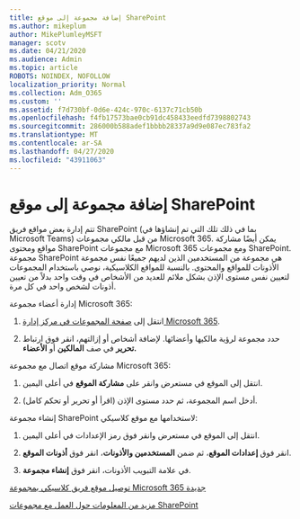 ```yaml
---
title: إضافة مجموعة إلى موقع SharePoint
ms.author: mikeplum
author: MikePlumleyMSFT
manager: scotv
ms.date: 04/21/2020
ms.audience: Admin
ms.topic: article
ROBOTS: NOINDEX, NOFOLLOW
localization_priority: Normal
ms.collection: Adm_O365
ms.custom: ''
ms.assetid: f7d730bf-0d6e-424c-970c-6137c71cb50b
ms.openlocfilehash: f4fb17573bae0cb91dc458433eedfd7398802743
ms.sourcegitcommit: 286000b588adef1bbbb28337a9d9e087ec783fa2
ms.translationtype: MT
ms.contentlocale: ar-SA
ms.lasthandoff: 04/27/2020
ms.locfileid: "43911063"
---
```

# <a name="add-a-group-to-a-sharepoint-site"></a>إضافة مجموعة إلى موقع SharePoint

تتم إدارة بعض مواقع فريق SharePoint (بما في ذلك تلك التي تم إنشاؤها في Microsoft Teams) من قبل مالكي مجموعات Microsoft 365. يمكن أيضًا مشاركة مواقع ومحتوى SharePoint مع مجموعات Microsoft 365 ومع مجموعات SharePoint. مجموعة SharePoint هي مجموعة من المستخدمين الذين لديهم جميعًا نفس مجموعة الأذونات للمواقع والمحتوى. بالنسبة للمواقع الكلاسيكية، نوصي باستخدام المجموعات لتعيين نفس مستوى الإذن بشكل ملائم للعديد من الأشخاص في وقت واحد بدلاً من تعيين أذونات لشخص واحد في كل مرة.
  
إدارة أعضاء مجموعة Microsoft 365:
  
1. انتقل إلى [صفحة المجموعات في مركز إدارة Microsoft 365](https://portal.office.com/adminportal/home#/groups).
    
2. حدد مجموعة لرؤية مالكيها وأعضائها. لإضافة أشخاص أو إزالتهم، انقر فوق ارتباط **تحرير** في صف **المالكين** أو **الأعضاء.** 
    
مشاركة موقع اتصال مع مجموعة Microsoft 365:
  
1. انتقل إلى الموقع في مستعرض وانقر على **مشاركة الموقع** في أعلى اليمين. 
    
2. أدخل اسم المجموعة، ثم حدد مستوى الإذن (اقرأ أو تحرير أو تحكم كامل).
    
إنشاء مجموعة SharePoint لاستخدامها مع موقع كلاسيكي:
  
1. انتقل إلى الموقع في مستعرض وانقر فوق رمز الإعدادات في أعلى اليمين.
    
2. انقر فوق **إعدادات الموقع**، ثم ضمن **المستخدمين والأذونات**، انقر فوق **أذونات الموقع**.
    
3. في علامة التبويب الأذونات، انقر فوق **إنشاء مجموعة**.
    
[توصيل موقع فريق كلاسيكي بمجموعة Microsoft 365 جديدة](https://go.microsoft.com/fwlink/?linkid=2008654)
  
[مزيد من المعلومات حول العمل مع مجموعات SharePoint](https://go.microsoft.com/fwlink/?linkid=874658)
  

